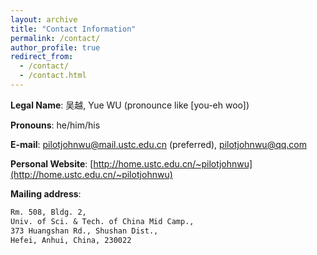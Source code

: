 ```yaml
---
layout: archive
title: "Contact Information"
permalink: /contact/
author_profile: true
redirect_from: 
  - /contact/
  - /contact.html
---
```



**Legal Name**: 吴越, Yue WU (pronounce like [you-eh woo])

**Pronouns**: he/him/his

**E-mail**: [pilotjohnwu@mail.ustc.edu.cn](mailto:pilotjohnwu@mail.ustc.edu.cn) (preferred), [pilotjohnwu@qq.com](mailto:pilotjohnwu@qq.com)

**Personal Website**: [http://home.ustc.edu.cn/~pilotjohnwu](http://home.ustc.edu.cn/~pilotjohnwu)

**Mailing address**:
```txt
Rm. 508, Bldg. 2, 
Univ. of Sci. & Tech. of China Mid Camp., 
373 Huangshan Rd., Shushan Dist., 
Hefei, Anhui, China, 230022
```
